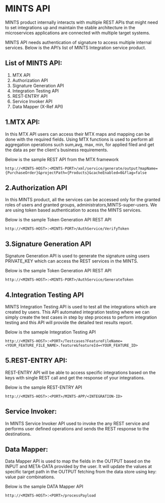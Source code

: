 # MINTS API

MINTS product internally interacts with multiple REST APIs that might need to set integrations up and maintain the stable architecture in the microservices applications are connected with multiple target systems.

MINTS API needs authentication of signature to access multiple internal services. Below is the API’s list of MINTS Integration service product.

## List of MINTS API:
1. MTX API
2. Authorization API
3. Signature Generation API
4. Integration Testing API
5. REST-ENTRY API
6. Service Invoker API
7. Data Mapper (X-Ref API)

## 1.MTX API:
In this MTX API users can access their MTX maps and mapping can be done with the required fields.
Using MTX functions is used to perform all aggregation operations such sum,avg, max, min, for applied filed and get the data as per the client's business requirements.

Below is the sample REST API from the MTX framework

 `http://<MINTS-HOST>:<MINTS-PORT>/xml/service/generate/output?mapName={PurchaseOrder}&projectPath={Products}&cacheEnabled=0&flag=false`

## 2.Authorization API
In this MINTS product, all the services can be accessed only for the granted roles of users and granted groups, administrators,MINTS-super-users.
We are using token based authentication to acess the MINTS services.

Below is the sample Token Generation API REST API

`http://<MINTS-HOST>:<MINTS-PORT>/AuthService/VerifyToken`


## 3.Signature Generation API
Signature Generation API is used to generate the signature using users PRIVATE_KEY which can access the REST services in the MINTS.

Below is the sample Token Generation API REST API

`http://<MINTS-HOST>:<MINTS-PORT>/AuthService/GenerateToken`

## 4.Integration Testing API
MINTS Integration Testing API is used to test all the integrations which are created by users. This API automated integration testing where we can simply create the test cases in step by step process to perform integration testing and this API will provide the detailed test results report.

Below is the sameple Integration Testing API

`http://<MINTS-HOST>:<PORT>/Testcases?FeatureFileName=<YOUR_FEATURE_FILE_NAME>.feature&featureId=<YOUR_FEATURE_ID>`

## 5.REST-ENTRY API:
REST-ENTRY API will be able to access specific integrations based on the keys with  single REST call and get the response of your integrations.

Below is the sample REST-ENTRY API

`http://<MINTS-HOST>:<PORT>/MINTS-APP/<INTEGRATION-ID>`

## Service Invoker:
In MINTS Service Invoker API used to invoke the any REST service and performs user defined operations and sends the REST response to the destinations.

## Data Mapper:
Data Mapper API is used to map the fields in the OUTPUT based on the INPUT and META-DATA provided by the user.
It will update the values at specific target path in the OUTPUT fetching from the data store using key: value pair combinations.

Below is the sample DATA Mapper API

`http://<MINTS-HOST>:<PORT>/processPayload`


